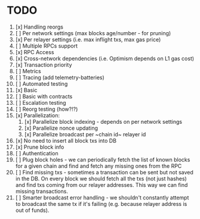 # TODO

1. [x] Handling reorgs
2. [ ] Per network settings (max blocks age/number - for pruning)
3. [x] Per relayer settings (i.e. max inflight txs, max gas price)
4. [ ] Multiple RPCs support
5. [x] RPC Access
6. [x] Cross-network dependencies (i.e. Optimism depends on L1 gas cost)
7. [x] Transaction priority
8. [ ] Metrics
9. [ ] Tracing (add telemetry-batteries)
10. [ ] Automated testing
   1. [x] Basic
   2. [ ] Basic with contracts
   3. [ ] Escalation testing
   4. [ ] Reorg testing (how?!?)
11. [x] Parallelization:
    1.  [x] Parallelize block indexing - depends on per network settings
    2.  [x] Parallelize nonce updating
    3.  [x] Parallelize broadcast per ~chain id~ relayer id
12. [x] No need to insert all block txs into DB
13. [x] Prune block info
14. [ ] Authentication
15. [ ] Plug block holes - we can periodically fetch the list of known blocks for a given chain and find and fetch any missing ones from the RPC
16. [ ] Find missing txs - sometimes a transaction can be sent but not saved in the DB. On every block we should fetch all the txs (not just hashes) and find txs coming from our relayer addresses. This way we can find missing transactions.
17. [ ] Smarter broadcast error handling - we shouldn't constantly attempt to broadcast the same tx if it's failing (e.g. because relayer address is out of funds).

